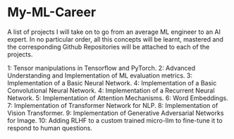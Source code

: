 # My-ML-Career
A list of projects I will take on to go from an average ML engineer to an AI expert.
In no particular order, all this concepts will be learnt, mastered and the corresponding Github Repositories will be attached to each of the projects.

1: Tensor manipulations in Tensorflow and PyTorch.
2: Advanced Understanding and Implementation of ML evaluation metrics.
3: Implementation of a Basic Neural Network.
4: Implementation of a Basic Convolutional Neural Network.
4: Implementation of a Recurrent Neural Network.
5: Implementation of Attention Mechanisms.
6: Word Embeddings.
7: Implementation of Transformer Network for NLP.
8: Implementation of Vision Transformer.
9: Implementation of Generative Adversarial Networks for Image.
10: Adding RLHF to a custom trained micro-llm to fine-tune it to respond to human questions.

